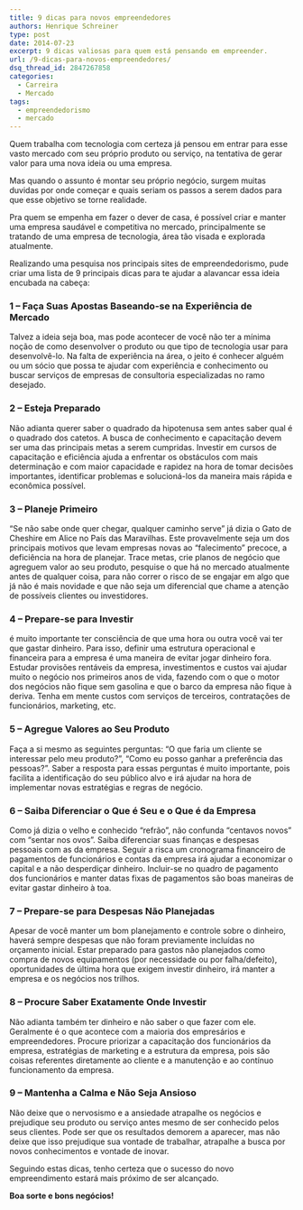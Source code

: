 ```yaml
---
title: 9 dicas para novos empreendedores
authors: Henrique Schreiner
type: post
date: 2014-07-23
excerpt: 9 dicas valiosas para quem está pensando em empreender.
url: /9-dicas-para-novos-empreendedores/
dsq_thread_id: 2847267858
categories:
  - Carreira
  - Mercado
tags:
  - empreendedorismo
  - mercado
---
```

Quem trabalha com tecnologia com certeza já pensou em entrar para esse vasto mercado com seu próprio produto ou serviço, na tentativa de gerar valor para uma nova ideia ou uma empresa.

Mas quando o assunto é montar seu próprio negócio, surgem muitas duvidas por onde começar e quais seriam os passos a serem dados para que esse objetivo se torne realidade.

Pra quem se empenha em fazer o dever de casa, é possível criar e manter uma empresa saudável e competitiva no mercado, principalmente se tratando de uma empresa de tecnologia, área tão visada e explorada atualmente.

Realizando uma pesquisa nos principais sites de empreendedorismo, pude criar uma lista de 9 principais dicas para te ajudar a alavancar essa ideia encubada na cabeça:

### 1 &#8211; Faça Suas Apostas Baseando-se na Experiência de Mercado

Talvez a ideia seja boa, mas pode acontecer de você não ter a mínima noção de como desenvolver o produto ou que tipo de tecnologia usar para desenvolvê-lo. Na falta de experiência na área, o jeito é conhecer alguém ou um sócio que possa te ajudar com experiência e conhecimento ou buscar serviços de empresas de consultoria especializadas no ramo desejado.

### 2 &#8211; Esteja Preparado

Não adianta querer saber o quadrado da hipotenusa sem antes saber qual é o quadrado dos catetos. A busca de conhecimento e capacitação devem ser uma das principais metas a serem cumpridas. Investir em cursos de capacitação e eficiência ajuda a enfrentar os obstáculos com mais determinação e com maior capacidade e rapidez na hora de tomar decisões importantes, identificar problemas e solucioná-los da maneira mais rápida e econômica possível.

### 3 &#8211; Planeje Primeiro

“Se não sabe onde quer chegar, qualquer caminho serve” já dizia o Gato de Cheshire em Alice no País das Maravilhas. Este provavelmente seja um dos principais motivos que levam empresas novas ao “falecimento” precoce, a deficiência na hora de planejar. Trace metas, crie planos de negócio que agreguem valor ao seu produto, pesquise o que há no mercado atualmente antes de qualquer coisa, para não correr o risco de se engajar em algo que já não é mais novidade e que não seja um diferencial que chame a atenção de possíveis clientes ou investidores.

### 4 &#8211; Prepare-se para Investir

é muito importante ter consciência de que uma hora ou outra você vai ter que gastar dinheiro. Para isso, definir uma estrutura operacional e financeira para a empresa é uma maneira de evitar jogar dinheiro fora. Estudar provisões rentáveis da empresa, investimentos e custos vai ajudar muito o negócio nos primeiros anos de vida, fazendo com o que o motor dos negócios não fique sem gasolina e que o barco da empresa não fique à deriva. Tenha em mente custos com serviços de terceiros, contratações de funcionários, marketing, etc.

### 5 &#8211; Agregue Valores ao Seu Produto

Faça a si mesmo as seguintes perguntas: “O que faria um cliente se interessar pelo meu produto?”, “Como eu posso ganhar a preferência das pessoas?”. Saber a resposta para essas perguntas é muito importante, pois facilita a identificação do seu público alvo e irá ajudar na hora de implementar novas estratégias e regras de negócio.

### 6 &#8211; Saiba Diferenciar o Que é Seu e o Que é da Empresa

Como já dizia o velho e conhecido “refrão”, não confunda “centavos novos” com “sentar nos ovos”. Saiba diferenciar suas finanças e despesas pessoais com as da empresa. Seguir a risca um cronograma financeiro de pagamentos de funcionários e contas da empresa irá ajudar a economizar o capital e a não desperdiçar dinheiro. Incluir-se no quadro de pagamento dos funcionários e manter datas fixas de pagamentos são boas maneiras de evitar gastar dinheiro à toa.

### 7 &#8211; Prepare-se para Despesas Não Planejadas

Apesar de você manter um bom planejamento e controle sobre o dinheiro, haverá sempre despesas que não foram previamente incluídas no orçamento inicial. Estar preparado para gastos não planejados como compra de novos equipamentos (por necessidade ou por falha/defeito), oportunidades de última hora que exigem investir dinheiro, irá manter a empresa e os negócios nos trilhos.

### 8 &#8211; Procure Saber Exatamente Onde Investir

Não adianta também ter dinheiro e não saber o que fazer com ele. Geralmente é o que acontece com a maioria dos empresários e empreendedores. Procure priorizar a capacitação dos funcionários da empresa, estratégias de marketing e a estrutura da empresa, pois são coisas referentes diretamente ao cliente e a manutenção e ao contínuo funcionamento da empresa.

### 9 &#8211; Mantenha a Calma e Não Seja Ansioso

Não deixe que o nervosismo e a ansiedade atrapalhe os negócios e prejudique seu produto ou serviço antes mesmo de ser conhecido pelos seus clientes. Pode ser que os resultados demorem a aparecer, mas não deixe que isso prejudique sua vontade de trabalhar, atrapalhe a busca por novos conhecimentos e vontade de inovar.

Seguindo estas dicas, tenho certeza que o sucesso do novo empreendimento estará mais próximo de ser alcançado.

**Boa sorte e bons negócios!**